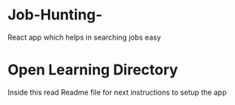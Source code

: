 # Job-Hunting-
React app which helps in searching jobs easy

# Open Learning Directory
Inside this read Readme file for next instructions to setup the app

